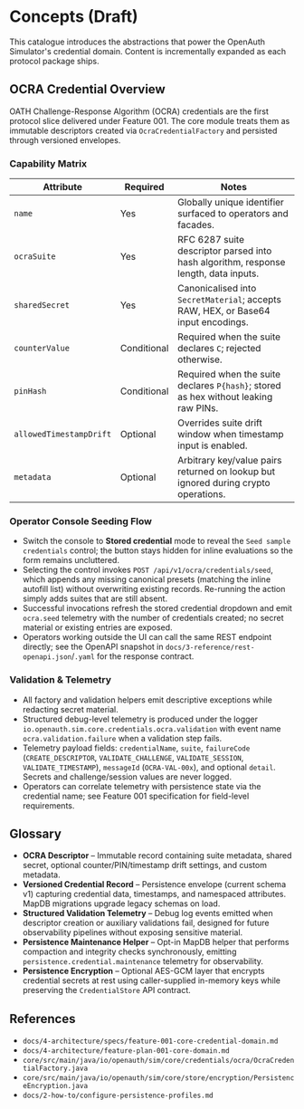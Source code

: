 # Concepts (Draft)

This catalogue introduces the abstractions that power the OpenAuth Simulator's credential domain. Content is incrementally expanded as each protocol package ships.

## OCRA Credential Overview

OATH Challenge-Response Algorithm (OCRA) credentials are the first protocol slice delivered under Feature 001. The core module treats them as immutable descriptors created via `OcraCredentialFactory` and persisted through versioned envelopes.

### Capability Matrix

| Attribute | Required | Notes |
|-----------|----------|-------|
| `name` | Yes | Globally unique identifier surfaced to operators and facades. |
| `ocraSuite` | Yes | RFC 6287 suite descriptor parsed into hash algorithm, response length, data inputs. |
| `sharedSecret` | Yes | Canonicalised into `SecretMaterial`; accepts RAW, HEX, or Base64 input encodings. |
| `counterValue` | Conditional | Required when the suite declares `C`; rejected otherwise. |
| `pinHash` | Conditional | Required when the suite declares `P{hash}`; stored as hex without leaking raw PINs. |
| `allowedTimestampDrift` | Optional | Overrides suite drift window when timestamp input is enabled. |
| `metadata` | Optional | Arbitrary key/value pairs returned on lookup but ignored during crypto operations. |

### Operator Console Seeding Flow

- Switch the console to **Stored credential** mode to reveal the `Seed sample credentials` control; the button stays hidden for inline evaluations so the form remains uncluttered.
- Selecting the control invokes `POST /api/v1/ocra/credentials/seed`, which appends any missing canonical presets (matching the inline autofill list) without overwriting existing records. Re-running the action simply adds suites that are still absent.
- Successful invocations refresh the stored credential dropdown and emit `ocra.seed` telemetry with the number of credentials created; no secret material or existing entries are exposed.
- Operators working outside the UI can call the same REST endpoint directly; see the OpenAPI snapshot in `docs/3-reference/rest-openapi.json`/`.yaml` for the response contract.

### Validation & Telemetry

- All factory and validation helpers emit descriptive exceptions while redacting secret material.
- Structured debug-level telemetry is produced under the logger `io.openauth.sim.core.credentials.ocra.validation` with event name `ocra.validation.failure` when a validation step fails.
- Telemetry payload fields: `credentialName`, `suite`, `failureCode` (`CREATE_DESCRIPTOR`, `VALIDATE_CHALLENGE`, `VALIDATE_SESSION`, `VALIDATE_TIMESTAMP`), `messageId` (`OCRA-VAL-00x`), and optional `detail`. Secrets and challenge/session values are never logged.
- Operators can correlate telemetry with persistence state via the credential name; see Feature 001 specification for field-level requirements.

## Glossary

- **OCRA Descriptor** – Immutable record containing suite metadata, shared secret, optional counter/PIN/timestamp drift settings, and custom metadata.
- **Versioned Credential Record** – Persistence envelope (current schema v1) capturing credential data, timestamps, and namespaced attributes. MapDB migrations upgrade legacy schemas on load.
- **Structured Validation Telemetry** – Debug log events emitted when descriptor creation or auxiliary validations fail, designed for future observability pipelines without exposing sensitive material.
- **Persistence Maintenance Helper** – Opt-in MapDB helper that performs compaction and integrity checks synchronously, emitting `persistence.credential.maintenance` telemetry for observability.
- **Persistence Encryption** – Optional AES-GCM layer that encrypts credential secrets at rest using caller-supplied in-memory keys while preserving the `CredentialStore` API contract.

## References

- `docs/4-architecture/specs/feature-001-core-credential-domain.md`
- `docs/4-architecture/feature-plan-001-core-domain.md`
- `core/src/main/java/io/openauth/sim/core/credentials/ocra/OcraCredentialFactory.java`
- `core/src/main/java/io/openauth/sim/core/store/encryption/PersistenceEncryption.java`
- `docs/2-how-to/configure-persistence-profiles.md`
